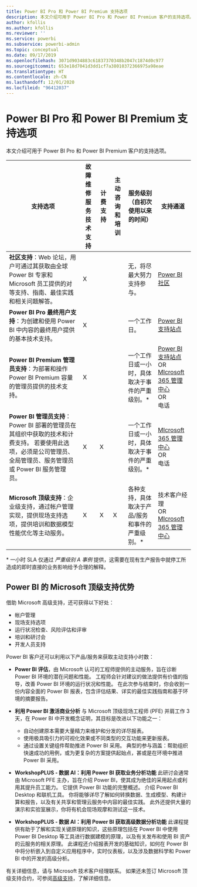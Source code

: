 ```yaml
---
title: Power BI Pro 和 Power BI Premium 支持选项
description: 本文介绍可用于 Power BI Pro 和 Power BI Premium 客户的支持选项。
author: kfollis
ms.author: kfollis
ms.reviewer: ''
ms.service: powerbi
ms.subservice: powerbi-admin
ms.topic: conceptual
ms.date: 09/17/2019
ms.openlocfilehash: 3071d9034883c61837370348b2047c1874d0c977
ms.sourcegitcommit: 653e18d7041d3dd1cf7a38010372366975a98eae
ms.translationtype: HT
ms.contentlocale: zh-CN
ms.lasthandoff: 12/01/2020
ms.locfileid: "96412037"
---
```

# <a name="power-bi-pro-and-power-bi-premium-support-options"></a>Power BI Pro 和 Power BI Premium 支持选项

本文介绍可用于 Power BI Pro 和 Power BI Premium 客户的支持选项。

| **支持选项** | **故障维修服务技术支持** | **计费支持** | **主动咨询和培训** | **服务级别<br>（自初次使用以来的时间）** | **支持通道** |
| --- | --- | --- | --- | --- | --- |
| **社区支持**：Web 论坛，用户可通过其获取由全球 Power BI 专家和 Microsoft 员工提供的对等支持、指南、最佳实践和相关问题解答。 | X |   |   | 无，将尽最大努力支持参与。 | [Power BI 社区](https://community.powerbi.com) |
| **Power BI Pro 最终用户支持**：为创建和使用 Power BI 中内容的最终用户提供的基本技术支持。 | X |   |   | 一个工作日。 | [Power BI 支持站点](https://support.powerbi.com)  |
| **Power BI Premium 管理员支持**：为部署和操作 Power BI Premium 容量的管理员提供的技术支持。 | X |   |   | 一个工作日或一小时，具体取决于事件的严重级别。\* | [Power BI 支持站点](https://support.powerbi.com)<br>OR<br>[MIcrosoft 365 管理中心](https://portal.office.com/adminportal)<br>OR<br> 电话 |
| **Power BI 管理员支持**：Power BI 部署的管理员在其组织中获取的技术和计费支持。  若要使用此选项，必须是公司管理员、全局管理员、服务管理员或 Power BI 服务管理员。 | X | X |   | 一个工作日或一小时，具体取决于事件的严重级别。\* | [MIcrosoft 365 管理中心](https://portal.office.com/adminportal)<br>OR<br> 电话 |
| **Microsoft 顶级支持**：企业级支持，通过帐户管理实现，提供现场支持选项，提供培训和数据模型性能优化等主动服务。 | X | X | X | 各种支持，具体取决于产品/服务和事件的严重级别。\* | 技术客户经理 <br>OR<br> [MIcrosoft 365 管理中心](https://portal.office.com/adminportal) |
| | | | | | |

\* 一小时 SLA 仅通过 _严重级别 A 事例_ 提供，这需要在现有生产报告中就停工所造成的即时直接的业务影响给予合理的解释。

## <a name="power-bi-benefits-for-microsoft-premier-support"></a>Power BI 的 Microsoft 顶级支持优势

借助 Microsoft 高级支持，还可获得以下好处：

- 帐户管理
- 现场支持选项
- 运行状况检查、风险评估和评审
- 培训和研讨会
- 开发人员支持

Power BI 客户还可以利用以下产品/服务来获取主动支持小时数：

 - **Power BI 评估**，由 Microsoft 认可的工程师提供的主动服务，旨在诊断 Power BI 环境的潜在问题和性能。 工程师会针对建议的做法提供有价值的指导，改善 Power BI 环境的运行状况和性能。 在此次参与结束时，你会收到一份内容全面的 Power BI 报表，包含评估结果、详实的最佳实践指南和基于环境的摘要报告。

 - **利用 Power BI 激活商业分析** 与 Microsoft 顶级现场工程师 (PFE) 并肩工作 3 天，在 Power BI 中开发概念证明，其目标是改进以下功能之一：
    - 自动创建原本需要大量精力来维护和分发的详尽报表。
    - 使用极具吸引力的可视化效果或不同类型的交互功能来更新报表。 
    - 通过设置关键组件帮助推进 Power BI 采用。 典型的参与涵盖：帮助组织快速成功的用例，或为更复杂的方案提供起始点，甚或是在环境中推进 Power BI 采用。

  - **WorkshopPLUS - 数据 AI：利用 Power BI 获取业务分析功能** 此研讨会通常由 Microsoft PFE 主办，旨在介绍 Power BI，使其成为绝佳的采用起点或利用其提升员工能力。
它提供 Power BI 功能的完整概述。 介绍 Power BI Desktop 和联机工具。 你将能够详尽了解如何转换数据、生成模型、构建计算和报告，以及有关共享和管理云服务中内容的最佳实践。 此外还提供大量的演示和实验室展示，你将有机会现场观摩和测试这一技术。

  - **WorkshopPLUS - 数据 AI：利用 Power BI 获取高级数据分析功能** 此课程提供有助于了解和实现关键原理的知识，这些原理包括在 Power BI 中使用 Power BI Desktop 等工具进行数据建模的原理，以及有关发布和使用 BI 资产的云服务的相关原理。 此课程还介绍报表开发的基础知识，如何在 Power BI 中将分析嵌入到自定义应用程序中，实时仪表板，以及涉及数据科学和 Power BI 中的开发的高级分析。

有关详细信息，请与 Microsoft 技术客户经理联系。 如果还未签订 Microsoft 顶级支持合约，可参阅[高级支持](https://support.microsoft.com/premier)，了解详细信息。
